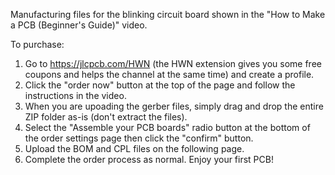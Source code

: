 Manufacturing files for the blinking circuit board shown in the "How to Make a PCB (Beginner's Guide)" video.

To purchase:

1) Go to https://jlcpcb.com/HWN (the HWN extension gives you some free coupons and helps the channel at the same time) and create a profile.
2) Click the "order now" button at the top of the page and follow the instructions in the video.
3) When you are upoading the gerber files, simply drag and drop the entire ZIP folder as-is (don't extract the files).
4) Select the "Assemble your PCB boards" radio button at the bottom of the order settings page then click the "confirm" button.
5) Upload the BOM and CPL files on the following page.
6) Complete the order process as normal. Enjoy your first PCB!
